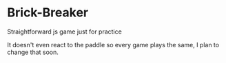 # Brick-Breaker
Straightforward js game just for practice

It doesn't even react to the paddle so every game plays the same,
I plan to change that soon.
